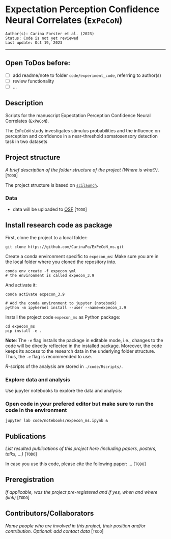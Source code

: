 # Expectation Perception Confidence Neural Correlates (`ExPeCoN`)

    Author(s): Carina Forster et al. (2023)
    Status: Code is not yet reviewed
    Last update: Oct 19, 2023
***
## Open ToDos before:
- [ ] add readme/note to folder `code/experiment_code`, referring to author(s)
- [ ] review functionality
- [ ] ...

## Description

Scripts for the manuscript Expectation Perception Confidence Neural Correlates (`ExPeCoN`).

The `ExPeCoN` study investigates stimulus probabilities and the influence on perception and confidence in a
near-threshold somatosensory detection task in two datasets

## Project structure

*A brief description of the folder structure of the project (Where is what?).* [`TODO`]

The project structure is based on [`scilaunch`](https://github.com/SHEscher/scilaunch).

### Data
* data will be uploaded to [OSF](https://osf.io) [`TODO`]

## Install research code as package

First, clone the project to a local folder:

```shell
git clone https://github.com/CarinaFo/ExPeCoN_ms.git
```

Create a conda environment specific to `expecon_ms`:
Make sure you are in the local folder where you cloned the repository into.

```shell
conda env create -f expecon.yml
# the environment is called expecon_3.9
```

And activate it:

```shell
conda activate expecon_3.9

# Add the conda environment to jupyter (notebook)
python -m ipykernel install --user --name=expecon_3.9
```

Install the project code `expecon_ms` as Python package:

```shell
cd expecon_ms
pip install -e .
```

**Note**: The `-e` flag installs the package in editable mode,
i.e., changes to the code will be directly reflected in the installed package.
Moreover, the code keeps its access to the research data in the underlying folder structure.
Thus, the `-e` flag is recommended to use.

*R*-scripts of the analysis are stored in `./code/Rscripts/`.

### Explore data and analysis
Use jupyter notebooks to explore the data and analysis:

### Open code in your prefered editor but make sure to run the code in the environment

```shell
jupyter lab code/notebooks/expecon_ms.ipynb &
```

## Publications

*List resulted publications of this project here (including papers, posters, talks, ...)* [`TODO`]

In case you use this code, please cite the following paper: ... [`TODO`]

## Preregistration

*If applicable, was the project pre-registered and if yes, when and where (link)* [`TODO`]

## Contributors/Collaborators

*Name people who are involved in this project, their position and/or contribution.
Optional: add contact data* [`TODO`]
